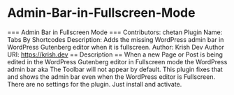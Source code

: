 # Admin-Bar-in-Fullscreen-Mode
=== Admin Bar in Fullscreen Mode ===  Contributors: chetan Plugin Name: Tabs By Shortcodes Description: Adds the missing WordPress admin bar in WordPress Gutenberg editor when it is fullscreen. Author: Krish Dev Author URI: https://krish.dev    == Description ==  When a new Page or Post is being edited in the WordPress Gutenberg editor in Fullscreen mode the WordPress admin bar aka The Toolbar will not appear by default.  This plugin fixes that and shows the admin bar even when the WordPress editor is Fullscreen.  There are no settings for the plugin. Just install and activate.
